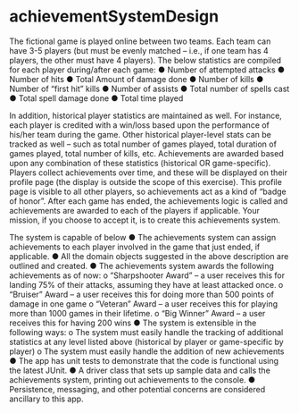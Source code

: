 # achievementSystemDesign

The fictional game is played online between two teams. Each team can have 3-5 players (but must be evenly matched – i.e., if one team has 4 players, the other must have 4 players). The below statistics are compiled for each player during/after each game:
● Number of attempted attacks
● Number of hits
● Total Amount of damage done
● Number of kills
● Number of “first hit” kills
● Number of assists
● Total number of spells cast
● Total spell damage done
● Total time played

In addition, historical player statistics are maintained as well. For instance, each player is credited with a win/loss based upon the performance of his/her team during the game. Other historical player-level stats can be tracked as well – such as total number of games played, total duration of games played, total number of kills, etc.
Achievements are awarded based upon any combination of these statistics (historical OR game-specific). Players collect achievements over time, and these will be displayed on their profile page (the display is outside the scope of this exercise). This profile page is visible to all other players, so achievements act as a kind of “badge of honor”. After each game has ended, the achievements logic is called and achievements are awarded to each of the players if applicable. Your mission, if you choose to accept it, is to create this achievements system.

The system is capable of below
● The achievements system can assign achievements to each player involved in the game that just ended, if applicable.
● All the domain objects suggested in the above description are outlined and created.
● The achievements system awards the following achievements as of now:
o “Sharpshooter Award” – a user receives this for landing 75% of their attacks, assuming they have at least attacked once.
o “Bruiser” Award – a user receives this for doing more than 500 points of damage in one game
o “Veteran” Award – a user receives this for playing more than 1000 games in their lifetime.
o “Big Winner” Award – a user receives this for having 200 wins
● The system is extensible in the following ways:
o The system must easily handle the tracking of additional statistics at
any level listed above (historical by player or game-specific by
player)
o The system must easily handle the addition of new achievements
●  The app has unit tests to demonstrate that the code is functional using the latest JUnit.
● A driver class that sets up sample data and calls the achievements system, printing out achievements to the console.
● Persistence, messaging, and other potential concerns are considered ancillary to this app.
